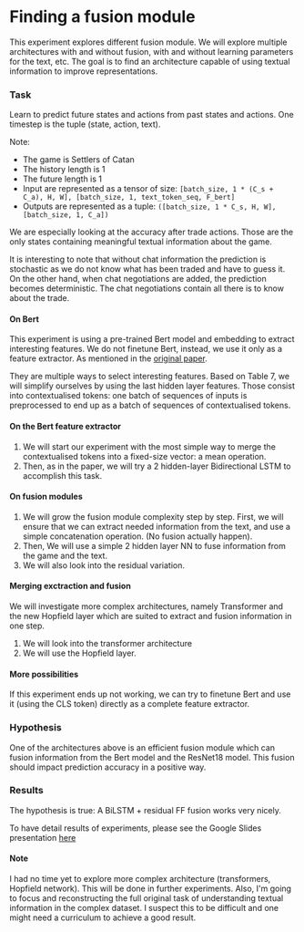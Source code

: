 # Finding a fusion module

This experiment explores different fusion module. We will explore multiple architectures with and without fusion, with and without learning parameters for the text, etc.
The goal is to find an architecture capable of using textual information to improve representations.

### Task
Learn to predict future states and actions from past states and actions.
One timestep is the tuple (state, action, text).

Note:
- The game is Settlers of Catan
- The history length is 1
- The future length is 1
- Input are represented as a tensor of size: `[batch_size, 1 * (C_s + C_a), H, W], [batch_size, 1, text_token_seq, F_bert]`
- Outputs are represented as a tuple: `([batch_size, 1 * C_s, H, W], [batch_size, 1, C_a])`

We are especially looking at the accuracy after trade actions. Those are the only states containing meaningful textual information about the game.

It is interesting to note that without chat information the prediction is stochastic as we do not know what has been traded and have to guess it. On the other hand, when chat negotiations are added, the prediction becomes deterministic. The chat negotiations contain all there is to know about the trade.

#### On Bert
This experiment is using a pre-trained Bert model and embedding to extract interesting features. We do not finetune Bert, instead, we use it only as a feature extractor.
As mentioned in the [original paper](https://arxiv.org/pdf/1810.04805.pdf).

They are multiple ways to select interesting features. Based on Table 7, we will simplify ourselves by using the last hidden layer features. Those consist into contextualised tokens: one batch of sequences of inputs is preprocessed to end up as a batch of sequences of contextualised tokens.

#### On the Bert feature extractor
1. We will start our experiment with the most simple way to merge the contextualised tokens into a fixed-size vector: a mean operation.
2. Then, as in the paper, we will try a 2 hidden-layer Bidirectional LSTM to accomplish this task.

#### On fusion modules
1. We will grow the fusion module complexity step by step. First, we will ensure that we can extract needed information from the text, and use a simple concatenation operation. (No fusion actually happen).
2. Then, We will use a simple 2 hidden layer NN to fuse information from the game and the text.
3. We will also look into the residual variation.


#### Merging exctraction and fusion
We will investigate more complex architectures, namely Transformer and the new Hopfield layer which are suited to extract and fusion information in one step.
1. We will look into the transformer architecture
2. We will use the Hopfield layer.

#### More possibilities
If this experiment ends up not working, we can try to finetune Bert and use it (using the CLS token) directly as a complete feature extractor.

### Hypothesis
One of the architectures above is an efficient fusion module which can fusion information from the Bert model and the ResNet18 model. This fusion should impact prediction accuracy in a positive way.

### Results
The hypothesis is true: A BiLSTM + residual FF fusion works very nicely.

To have detail results of experiments, please see the Google Slides presentation [here](https://docs.google.com/presentation/d/1MKxizuQflOzxMjbv_sUYUOTsE_oWZ-g02TQzwOFdNtg/edit#slide=id.g9b204bb006_0_30)


#### Note
I had no time yet to explore more complex architecture (transformers, Hopfield network). This will be done in further experiments.
Also, I'm going to focus and reconstructing the full original task of understanding textual information in the complex dataset.
I suspect this to be difficult and one might need a curriculum to achieve a good result.